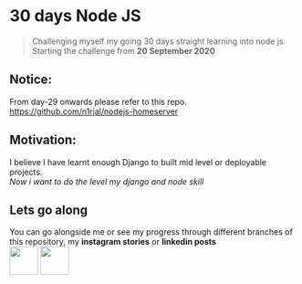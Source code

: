 # 30 days Node JS

> Challenging myself my going 30 days straight learning into node js.<br>
> Starting the challenge from **20 September 2020**

## Notice:
From day-29 onwards please refer to this repo.
https://github.com/n1rjal/nodejs-homeserver

## Motivation:

I believe I have learnt enough Django to built mid level or deployable projects.<br>
_Now i want to do the level my django and node skill_

## Lets go along

You can go alongside me or see my progress through different branches of this repository, my **instagram stories** or **linkedin posts** <br>
<span>
<a href="https://www.instagram.com/n1_rjal/"><img src="https://upload.wikimedia.org/wikipedia/commons/thumb/e/e7/Instagram_logo_2016.svg/768px-Instagram_logo_2016.svg.png" width="50" height="50"></a>
<a href="https://www.linkedin.com/in/nirjalpaudel/"><img src="https://upload.wikimedia.org/wikipedia/commons/thumb/e/e9/Linkedin_icon.svg/1024px-Linkedin_icon.svg.png" width="50" height="50"></a>
</span>


